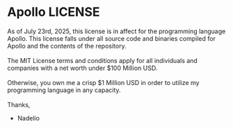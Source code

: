 # Apollo LICENSE

As of July 23rd, 2025, this license is in affect for the programming language Apollo. This license falls under all source code and binaries compiled for Apollo and the contents of the repository.\
\
The MIT License terms and conditions apply for all individuals and companies with a net worth under \$100 Million USD.\
\
Otherwise, you own me a crisp \$1 Million USD in order to utilize my programming language in any capacity.\
\
Thanks,
- Nadelio